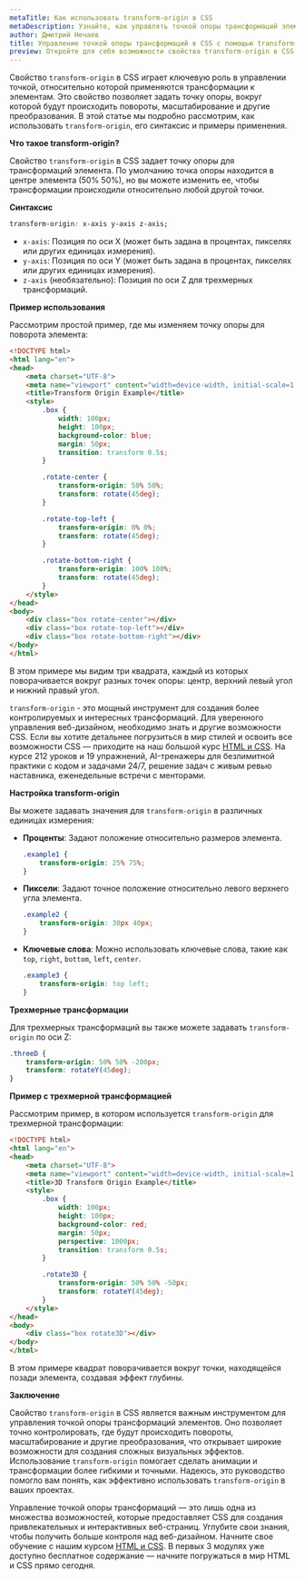 ```yaml
---
metaTitle: Как использовать transform-origin в CSS
metaDescription: Узнайте, как управлять точкой опоры трансформаций элементов с помощью свойства transform-origin в CSS. Полное руководство с примерами.
author: Дмитрий Нечаев
title: Управление точкой опоры трансформаций в CSS с помощью transform-origin
preview: Откройте для себя возможности свойства transform-origin в CSS и научитесь управлять точкой опоры для трансформаций элементов. Примеры и советы.
---
```


Свойство `transform-origin` в CSS играет ключевую роль в управлении точкой, относительно которой применяются трансформации к элементам. Это свойство позволяет задать точку опоры, вокруг которой будут происходить повороты, масштабирование и другие преобразования. В этой статье мы подробно рассмотрим, как использовать `transform-origin`, его синтаксис и примеры применения.

**Что такое transform-origin?**

Свойство `transform-origin` в CSS задает точку опоры для трансформаций элемента. По умолчанию точка опоры находится в центре элемента (50% 50%), но вы можете изменить ее, чтобы трансформации происходили относительно любой другой точки.

**Синтаксис**

```css
transform-origin: x-axis y-axis z-axis;
```

- `x-axis`: Позиция по оси X (может быть задана в процентах, пикселях или других единицах измерения).
- `y-axis`: Позиция по оси Y (может быть задана в процентах, пикселях или других единицах измерения).
- `z-axis` (необязательно): Позиция по оси Z для трехмерных трансформаций.

**Пример использования**

Рассмотрим простой пример, где мы изменяем точку опоры для поворота элемента:

```html
<!DOCTYPE html>
<html lang="en">
<head>
    <meta charset="UTF-8">
    <meta name="viewport" content="width=device-width, initial-scale=1.0">
    <title>Transform Origin Example</title>
    <style>
        .box {
            width: 100px;
            height: 100px;
            background-color: blue;
            margin: 50px;
            transition: transform 0.5s;
        }

        .rotate-center {
            transform-origin: 50% 50%;
            transform: rotate(45deg);
        }

        .rotate-top-left {
            transform-origin: 0% 0%;
            transform: rotate(45deg);
        }

        .rotate-bottom-right {
            transform-origin: 100% 100%;
            transform: rotate(45deg);
        }
    </style>
</head>
<body>
    <div class="box rotate-center"></div>
    <div class="box rotate-top-left"></div>
    <div class="box rotate-bottom-right"></div>
</body>
</html>
```

В этом примере мы видим три квадрата, каждый из которых поворачивается вокруг разных точек опоры: центр, верхний левый угол и нижний правый угол.

`transform-origin` - это мощный инструмент для создания более контролируемых и интересных трансформаций. Для уверенного управления веб-дизайном, необходимо знать и другие возможности CSS. Если вы хотите детальнее погрузиться в мир стилей и освоить все возможности CSS — приходите на наш большой курс [HTML и CSS](https://purpleschool.ru/course/html-css?utm_source=knowledgebase&utm_medium=text&utm_campaign=upravlenie-tochkoy-opory-transformatsiy-v-css-s-pomoshchyu-transform-origin). На курсе 212 уроков и 19 упражнений, AI-тренажеры для безлимитной практики с кодом и задачами 24/7, решение задач с живым ревью наставника, еженедельные встречи с менторами.

**Настройка transform-origin**

Вы можете задавать значения для `transform-origin` в различных единицах измерения:

- **Проценты**: Задают положение относительно размеров элемента.
  ```css
  .example1 {
      transform-origin: 25% 75%;
  }
  ```

- **Пиксели**: Задают точное положение относительно левого верхнего угла элемента.
  ```css
  .example2 {
      transform-origin: 30px 40px;
  }
  ```

- **Ключевые слова**: Можно использовать ключевые слова, такие как `top`, `right`, `bottom`, `left`, `center`.
  ```css
  .example3 {
      transform-origin: top left;
  }
  ```

**Трехмерные трансформации**

Для трехмерных трансформаций вы также можете задавать `transform-origin` по оси Z:

```css
.threeD {
    transform-origin: 50% 50% -200px;
    transform: rotateY(45deg);
}
```

**Пример с трехмерной трансформацией**

Рассмотрим пример, в котором используется `transform-origin` для трехмерной трансформации:

```html
<!DOCTYPE html>
<html lang="en">
<head>
    <meta charset="UTF-8">
    <meta name="viewport" content="width=device-width, initial-scale=1.0">
    <title>3D Transform Origin Example</title>
    <style>
        .box {
            width: 100px;
            height: 100px;
            background-color: red;
            margin: 50px;
            perspective: 1000px;
            transition: transform 0.5s;
        }

        .rotate3D {
            transform-origin: 50% 50% -50px;
            transform: rotateY(45deg);
        }
    </style>
</head>
<body>
    <div class="box rotate3D"></div>
</body>
</html>
```

В этом примере квадрат поворачивается вокруг точки, находящейся позади элемента, создавая эффект глубины.

**Заключение**

Свойство `transform-origin` в CSS является важным инструментом для управления точкой опоры трансформаций элементов. Оно позволяет точно контролировать, где будут происходить повороты, масштабирование и другие преобразования, что открывает широкие возможности для создания сложных визуальных эффектов. Использование `transform-origin` помогает сделать анимации и трансформации более гибкими и точными. Надеюсь, это руководство помогло вам понять, как эффективно использовать `transform-origin` в ваших проектах.

Управление точкой опоры трансформаций — это лишь одна из множества возможностей, которые предоставляет CSS для создания привлекательных и интерактивных веб-страниц. Углубите свои знания, чтобы получить больше контроля над веб-дизайном. Начните свое обучение с нашим курсом [HTML и CSS](https://purpleschool.ru/course/html-css?utm_source=knowledgebase&utm_medium=text&utm_campaign=upravlenie-tochkoy-opory-transformatsiy-v-css-s-pomoshchyu-transform-origin). В первых 3 модулях уже доступно бесплатное содержание — начните погружаться в мир HTML и CSS прямо сегодня.

